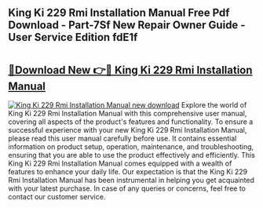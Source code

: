 ## King Ki 229 Rmi Installation Manual Free Pdf Download - Part-7Sf New Repair Owner Guide - User Service Edition fdE1f

# <h2><a href="http://bc68525.oget.top/?id=King+Ki+229+Rmi+Installation+Manual">🔗Download New 👉🔴 King Ki 229 Rmi Installation Manual</a></h2>

[![King Ki 229 Rmi Installation Manual new download](https://i.imgur.com/5g1atiW.png)](http://bc68525.oget.top/?id=King+Ki+229+Rmi+Installation+Manual)
Explore the world of King Ki 229 Rmi Installation Manual with this comprehensive user manual, covering all aspects of the product's features and functionality. To ensure a successful experience with your new King Ki 229 Rmi Installation Manual, please read this user manual carefully before use. It contains essential information on product setup, operation, maintenance, and troubleshooting, ensuring that you are able to use the product effectively and efficiently. This King Ki 229 Rmi Installation Manual comes equipped with a wealth of features to enhance your daily life. Our expectation is that the King Ki 229 Rmi Installation Manual has been instrumental in helping you get acquainted with your latest purchase. In case of any queries or concerns, feel free to contact our customer service.
